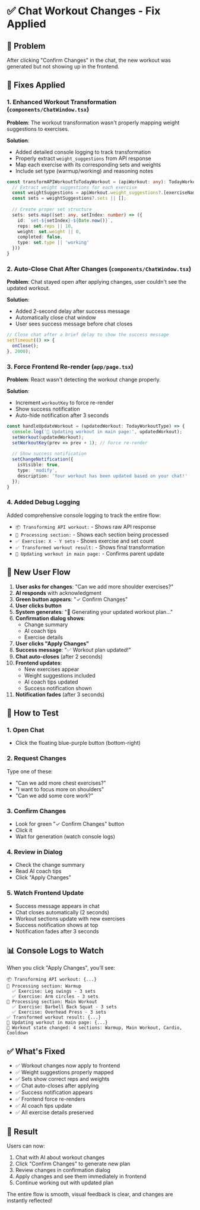 # ✅ Chat Workout Changes - Fix Applied

## 🐛 Problem
After clicking "Confirm Changes" in the chat, the new workout was generated but not showing up in the frontend.

## 🔧 Fixes Applied

### 1. **Enhanced Workout Transformation** (`components/ChatWindow.tsx`)

**Problem**: The workout transformation wasn't properly mapping weight suggestions to exercises.

**Solution**: 
- Added detailed console logging to track transformation
- Properly extract `weight_suggestions` from API response
- Map each exercise with its corresponding sets and weights
- Include set type (warmup/working) and reasoning notes

```typescript
const transformAPIWorkoutToTodayWorkout = (apiWorkout: any): TodayWorkoutType => {
  // Extract weight suggestions for each exercise
  const weightSuggestions = apiWorkout.weight_suggestions?.[exerciseName];
  const sets = weightSuggestions?.sets || [];
  
  // Create proper set structure
  sets: sets.map((set: any, setIndex: number) => ({
    id: `set-${setIndex}-${Date.now()}`,
    reps: set.reps || 10,
    weight: set.weight || 0,
    completed: false,
    type: set.type || 'working'
  }))
}
```

### 2. **Auto-Close Chat After Changes** (`components/ChatWindow.tsx`)

**Problem**: Chat stayed open after applying changes, user couldn't see the updated workout.

**Solution**: 
- Added 2-second delay after success message
- Automatically close chat window
- User sees success message before chat closes

```typescript
// Close chat after a brief delay to show the success message
setTimeout(() => {
  onClose();
}, 2000);
```

### 3. **Force Frontend Re-render** (`app/page.tsx`)

**Problem**: React wasn't detecting the workout change properly.

**Solution**:
- Increment `workoutKey` to force re-render
- Show success notification
- Auto-hide notification after 3 seconds

```typescript
const handleUpdateWorkout = (updatedWorkout: TodayWorkoutType) => {
  console.log('🔄 Updating workout in main page:', updatedWorkout);
  setWorkout(updatedWorkout);
  setWorkoutKey(prev => prev + 1); // Force re-render
  
  // Show success notification
  setChangeNotification({
    isVisible: true,
    type: 'modify',
    description: 'Your workout has been updated based on your chat!'
  });
}
```

### 4. **Added Debug Logging**

Added comprehensive console logging to track the entire flow:
- `📦 Transforming API workout:` - Shows raw API response
- `🔄 Processing section:` - Shows each section being processed
- `✅ Exercise: X - Y sets` - Shows exercise and set count
- `✅ Transformed workout result:` - Shows final transformation
- `🔄 Updating workout in main page:` - Confirms parent update

## 🎯 New User Flow

1. **User asks for changes**: "Can we add more shoulder exercises?"
2. **AI responds** with acknowledgment
3. **Green button appears**: "✓ Confirm Changes"
4. **User clicks button**
5. **System generates**: "🔄 Generating your updated workout plan..."
6. **Confirmation dialog shows**:
   - Change summary
   - AI coach tips
   - Exercise details
7. **User clicks "Apply Changes"**
8. **Success message**: "✅ Workout plan updated!"
9. **Chat auto-closes** (after 2 seconds)
10. **Frontend updates**:
    - New exercises appear
    - Weight suggestions included
    - AI coach tips updated
    - Success notification shown
11. **Notification fades** (after 3 seconds)

## 🧪 How to Test

### 1. Open Chat
- Click the floating blue-purple button (bottom-right)

### 2. Request Changes
Type one of these:
- "Can we add more chest exercises?"
- "I want to focus more on shoulders"
- "Can we add some core work?"

### 3. Confirm Changes
- Look for green "✓ Confirm Changes" button
- Click it
- Wait for generation (watch console logs)

### 4. Review in Dialog
- Check the change summary
- Read AI coach tips
- Click "Apply Changes"

### 5. Watch Frontend Update
- Success message appears in chat
- Chat closes automatically (2 seconds)
- Workout sections update with new exercises
- Success notification shows at top
- Notification fades after 3 seconds

## 📊 Console Logs to Watch

When you click "Apply Changes", you'll see:

```
📦 Transforming API workout: {...}
🔄 Processing section: Warmup
  ✅ Exercise: Leg swings - 3 sets
  ✅ Exercise: Arm circles - 3 sets
🔄 Processing section: Main Workout
  ✅ Exercise: Barbell Back Squat - 3 sets
  ✅ Exercise: Overhead Press - 3 sets
✅ Transformed workout result: {...}
🔄 Updating workout in main page: {...}
🔄 Workout state changed: 4 sections: Warmup, Main Workout, Cardio, Cooldown
```

## ✅ What's Fixed

- ✅ Workout changes now apply to frontend
- ✅ Weight suggestions properly mapped
- ✅ Sets show correct reps and weights
- ✅ Chat auto-closes after applying
- ✅ Success notification appears
- ✅ Frontend force re-renders
- ✅ AI coach tips update
- ✅ All exercise details preserved

## 🎉 Result

Users can now:
1. Chat with AI about workout changes
2. Click "Confirm Changes" to generate new plan
3. Review changes in confirmation dialog
4. Apply changes and see them immediately in frontend
5. Continue working out with updated plan

The entire flow is smooth, visual feedback is clear, and changes are instantly reflected!

